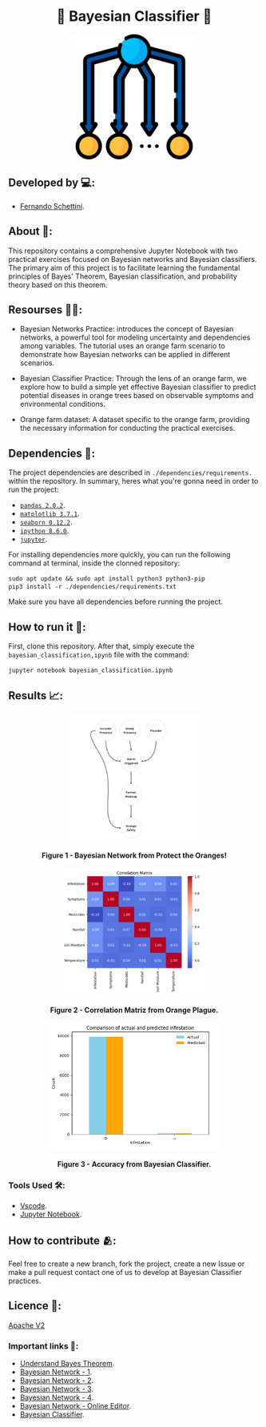 <h1 align="center">📁 Bayesian Classifier 📁</h1>

<div align="center">
	<a href="rep_icon">
	<img height = "250em" src = "./assets/bayes_icon.png" />
    </a>
</div>

## Developed by 💻:

- [Fernando Schettini](https://github.com/FernandoSchett).

## About 🤔:

This repository contains a comprehensive Jupyter Notebook with two practical exercises focused on Bayesian networks and Bayesian classifiers. The primary aim of this project is to facilitate learning the fundamental principles of Bayes' Theorem, Bayesian classification, and probability theory based on this theorem.

## Resourses 🧑‍🔬:

- Bayesian Networks Practice: introduces the concept of Bayesian networks, a powerful tool for modeling uncertainty and dependencies among variables. The tutorial uses an orange farm scenario to demonstrate how Bayesian networks can be applied in different scenarios.

- Bayesian Classifier Practice: Through the lens of an orange farm, we explore how to build a simple yet effective Bayesian classifier to predict potential diseases in orange trees based on observable symptoms and environmental conditions.

- Orange farm dataset: A dataset specific to the orange farm, providing the necessary information for conducting the practical exercises.

## Dependencies 🚚:

The project dependencies are described in  ```./dependencies/requirements.``` within the repository. In summary, heres what you're gonna need in order to run the project:

- [```pandas 2.0.2```](https://pandas.pydata.org/).
- [```matplotlib 3.7.1```](https://matplotlib.org/).
- [```seaborn 0.12.2```](https://seaborn.pydata.org/).
- [```ipython 8.6.0```](https://ipython.org/).
- [```jupyter```](https://jupyter.org/).
 
For installing dependencies more quickly, you can run the following command at terminal, inside the clonned repository:

	sudo apt update && sudo apt install python3 python3-pip
    pip3 install -r ./dependencies/requirements.txt

Make sure you have all dependencies before running the project.

## How to run it 🏃:

First, clone this repository. After that, simply execute the ```bayesian_classification,ipynb``` file with the command:

    jupyter notebook bayesian_classification.ipynb

## Results 📈:

<div align="center">
	<a href="rep_icon">
	<img height = "250em" src = "./assets/network_1.png" />
    </a>
</div>
<h4 align="center">Figure 1 - Bayesian Network from Protect the Oranges!</h4>

<div align="center">
	<a href="rep_icon">
	<img height = "250em" src = "./assets/results_1.png" />
    </a>
</div>
<h4 align="center">Figure 2 - Correlation Matriz from Orange Plague.</h4>

<div align="center">
	<a href="rep_icon">
	<img height = "250em" src = "./assets/results_2.png" />
    </a>
</div>
<h4 align="center">Figure 3 - Accuracy from Bayesian Classifier.</h4>

### Tools Used 🛠️:

- [Vscode](https://code.visualstudio.com/).
- [Jupyter Notebook](https://jupyter.org/).

## How to contribute 🫂:

Feel free to create a new branch, fork the project, create a new Issue or make a pull request contact one of us to develop at Bayesian Classifier practices.

## Licence 📜:

[Apache V2](https://choosealicense.com/licenses/apache-2.0/)

### Important links 🔗:

- [Understand Bayes Theorem](https://www.youtube.com/watch?v=HZGCoVF3YvM&ab_channel=3Blue1Brown).
- [Bayesian Network - 1](https://www.youtube.com/watch?v=nvzUE6PnPYc&t=436s&ab_channel=UNIVESP).
- [Bayesian Network - 2](https://www.youtube.com/watch?v=TuGDMj43ehw&t=1104s&ab_channel=BertHuang).
- [Bayesian Network - 3](https://www.youtube.com/watch?v=_kGdEAo7SCc&t=797s&ab_channel=Prof.Elder).
- [Bayesian Network - 4](https://www.youtube.com/watch?v=uVwn6l1Sf8U&ab_channel=Prof.Elder).
- [Bayesian Network - Online Editor](http://bayesjs.github.io/bayesjs-editor/).
- [Bayesian Classifier](https://www.youtube.com/watch?v=iDuBTP74Cag&t=1107s&ab_channel=Ci%C3%AAnciadeDadoseAprendizadodeM%C3%A1quina).